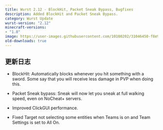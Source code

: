 ```yaml
---
title: Wurst 2.12 - BlockHit, Packet Sneak Bypass, Bugfixes
description: Added BlockHit and Packet Sneak Bypass.
category: Wurst Update
wurst-version: "2.12"
minecraft-versions:
- "1.8"
image: https://user-images.githubusercontent.com/10100202/31046450-f8e9e65e-a5f8-11e7-8d55-90884fdb6651.jpg
old-downloads: true
---
```

## 更新日志

- BlockHit: Automatically blocks whenever you hit something with a sword. Some say that you will receive less damage in PVP when doing this.

- Packet Sneak bypass: Sneak will now let you sneak at full walking speed, even on NoCheat+ servers.

- Improved ClickGUI performance.

- Fixed Target not selecting some entities when Teams is on and Team Settings is set to All On.
